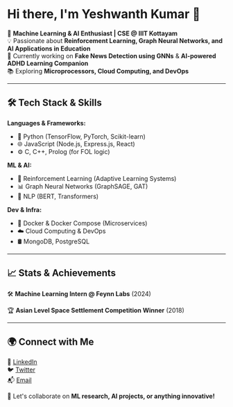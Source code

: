 # Hi there, I'm Yeshwanth Kumar 👋

🚀 **Machine Learning & AI Enthusiast | CSE @ IIIT Kottayam**  
💡 Passionate about **Reinforcement Learning, Graph Neural Networks, and AI Applications in Education**  
🎯 Currently working on **Fake News Detection using GNNs** & **AI-powered ADHD Learning Companion**  
📚 Exploring **Microprocessors, Cloud Computing, and DevOps**

---

## 🛠️ Tech Stack & Skills

**Languages & Frameworks:**  
- 🐍 Python (TensorFlow, PyTorch, Scikit-learn)  
- 🌐 JavaScript (Node.js, Express.js, React)  
- ⚙️ C, C++, Prolog (for FOL logic)  

**ML & AI:**  
- 🤖 Reinforcement Learning (Adaptive Learning Systems)  
- 📊 Graph Neural Networks (GraphSAGE, GAT)  
- 📝 NLP (BERT, Transformers)

**Dev & Infra:**  
- 🐳 Docker & Docker Compose (Microservices)  
- ☁️ Cloud Computing & DevOps  
- 🛢️ MongoDB, PostgreSQL  



---

## 📈 Stats & Achievements

🛠️ **Machine Learning Intern @ Feynn Labs** (2024)  

🏆 **Asian Level Space Settlement Competition Winner** (2018)  

  

---

## 🌍 Connect with Me

🔗 [LinkedIn](https://www.linkedin.com/in/yeshwanth-kumar-7a91a723b/)  
🐦 [Twitter](https://x.com/Yeshwan61475610)  
📬 [Email](yeshwanthk014@gmail.com)  


🚀 Let's collaborate on **ML research, AI projects, or anything innovative!**
